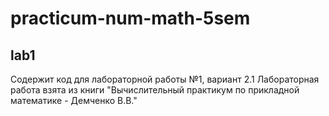 # practicum-num-math-5sem
## lab1
Содержит код для лабораторной работы №1, вариант 2.1
Лабораторная работа взята из книги "Вычислительный практикум по прикладной математике - Демченко В.В."
